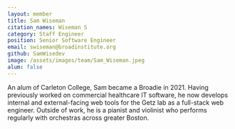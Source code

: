 ```yaml
---
layout: member
title: Sam Wiseman
citation_names: Wiseman S
category: Staff Engineer
position: Senior Software Engineer
email: swiseman@broadinstitute.org
github: SamWisedev
image: /assets/images/team/Sam_Wiseman.jpeg
alum: false
---
```

An alum of Carleton College, Sam became a Broadie in 2021. Having
previously worked on commercial healthcare IT software, he now
develops internal and external-facing web tools for the Getz lab as
a full-stack web engineer. Outside of work, he is a pianist and violinist
who performs regularly with orchestras across greater Boston.
